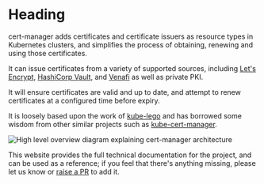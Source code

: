 # Heading

cert-manager adds certificates and certificate issuers as resource types in
Kubernetes clusters, and simplifies the process of obtaining, renewing and using
those certificates.

It can issue certificates from a variety of supported sources, including
[Let's Encrypt](https://letsencrypt.org),
[HashiCorp Vault](https://www.vaultproject.io), and
[Venafi](https://www.venafi.com/) as well as private PKI.

It will ensure certificates are valid and up to date, and attempt to renew
certificates at a configured time before expiry.

It is loosely based upon the work of
[kube-lego](https://github.com/jetstack/kube-lego) and has borrowed some wisdom
from other similar projects such as
[kube-cert-manager](https://github.com/PalmStoneGames/kube-cert-manager).

![High level overview diagram explaining cert-manager architecture](/images/high-level-overview.svg)

This website provides the full technical documentation for the project, and can
be used as a reference; if you feel that there's anything missing, please let us
know or [raise a PR](https://github.com/cert-manager/website/pulls) to add it.
